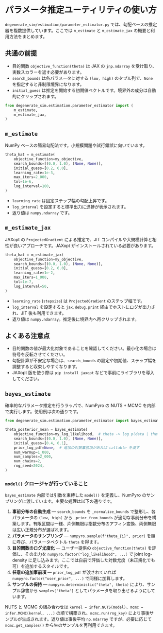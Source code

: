 # パラメータ推定ユーティリティの使い方

`degenerate_sim/estimation/parameter_estimator.py` では、勾配ベースの推定器を複数提供しています。ここでは `m_estimate` と `m_estimate_jax` の概要と利用方法をまとめます。

## 共通の前提

- 目的関数 `objective_function(theta)` は JAX の `jnp.ndarray` を受け取り、実数スカラーを返す必要があります。
- `search_bounds` は各パラメータに対する `(low, high)` のタプル列で、`None` を指定すると非制限境界になります。
- `initial_guess` は推定を開始する初期値ベクトルです。境界外の成分は自動的にクリップされます。

```python
from degenerate_sim.estimation.parameter_estimator import (
    m_estimate,
    m_estimate_jax,
)
```

## `m_estimate`

NumPy ベースの簡易勾配法です。小規模問題や試行錯誤に向いています。

```python
theta_hat = m_estimate(
    objective_function=my_objective,
    search_bounds=[(0.0, 1.0), (None, None)],
    initial_guess=[0.2, 0.0],
    learning_rate=1e-3,
    max_iters=2_000,
    tol=1e-6,
    log_interval=100,
)
```

- `learning_rate` は固定ステップ幅の勾配上昇です。
- `log_interval` を設定すると標準出力に進捗が表示されます。
- 返り値は `numpy.ndarray` です。

## `m_estimate_jax`

JAXopt の `ProjectedGradient` による推定で、JIT コンパイルや大規模計算と相性が良いアプローチです。JAXopt がインストールされている必要があります。

```python
theta_hat = m_estimate_jax(
    objective_function=my_objective,
    search_bounds=[(0.0, 1.0), (None, None)],
    initial_guess=[0.2, 0.0],
    learning_rate=1e-2,
    max_iters=1_000,
    tol=1e-7,
    log_interval=50,
)
```

- `learning_rate` (`stepsize`) は `ProjectedGradient` のステップ幅です。
- `log_interval` を設定すると `jax.debug.print` 経由でホストにログが出力され、JIT 後も利用できます。
- 返り値は `numpy.ndarray`。推定後に境界内へ再クリップされます。

## よくある注意点

- 目的関数の値が最大化対象であることを確認してください。最小化の場合は符号を反転させてください。
- 勾配計算が不安定な場合は、`search_bounds` の設定や初期値、ステップ幅を調整すると収束しやすくなります。
- JAXopt 版を使う際は `pip install jaxopt` などで事前にライブラリを導入してください。

## `bayes_estimate`

確率的なパラメータ推定を行うラッパで、NumPyro の NUTS + MCMC を内部で実行します。使用例は次の通りです。

```python
from degenerate_sim.estimation.parameter_estimator import bayes_estimate

theta_posterior_mean = bayes_estimate(
    objective_function=my_log_likelihood,  # theta -> log p(data | theta)
    search_bounds=[(0.0, 1.0), (None, None)],
    initial_guess=[0.4, 0.1],
    prior_log_pdf=None,  # 追加の対数事前項があれば callable を渡す
    num_warmup=1_000,
    num_samples=2_000,
    num_chains=2,
    rng_seed=2024,
)
```

### `model()` クロージャが行っていること

`bayes_estimate` 内部では引数を束縛した `model()` を定義し、NumPyro のサンプリングに渡しています。主要な処理は以下の通りです。

1. **事前分布の自動生成** — `search_bounds` を `_normalize_bounds` で整形し、各パラメータの `(low, high)` から `_prior_from_bounds` が適切な事前分布を構築します。有限区間は一様、片側無限は指数分布のアフィン変換、両側無限は広い正規分布が選ばれます。
2. **パラメータのサンプリング** — `numpyro.sample(f"theta_{i}", prior)` を順に呼び、パラメータベクトル `theta` を得ます。
3. **目的関数のログ尤度化** — ユーザー提供の `objective_function(theta)` を評価し、その出力を `numpyro.factor("log_likelihood", ...)` で joint log-density に足し込みます。ここでは自前で評価した対数尤度（未正規化でも可）を追加するスタイルです。
4. **任意の追加事前項** — `prior_log_pdf` が渡されていれば `numpyro.factor("user_prior", ...)` で同様に加算します。
5. **サンプルの保持** — `numpyro.deterministic("theta", theta)` により、サンプル辞書から `samples["theta"]` としてパラメータを取り出せるようにしています。

NUTS と MCMC の組み合わせは `kernel = infer.NUTS(model)`、`mcmc = infer.MCMC(kernel, ...)` の順で構築され、`mcmc.run(rng_key)` により事後サンプルが生成されます。返り値は事後平均 `np.ndarray` ですが、必要に応じて `mcmc.get_samples()` から生のサンプルを再利用できます。

